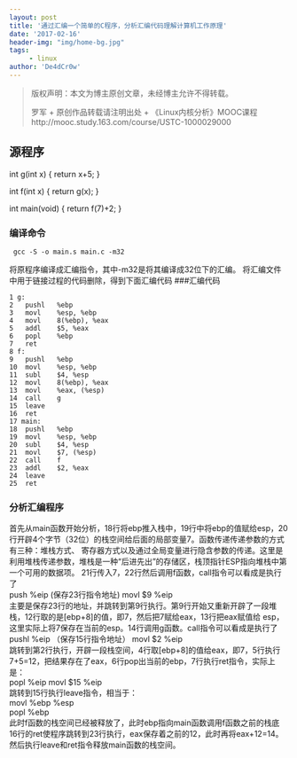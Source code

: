 ```yaml
---
layout: post
title: '通过汇编一个简单的C程序，分析汇编代码理解计算机工作原理'
date: '2017-02-16'
header-img: "img/home-bg.jpg"
tags:
     - linux
author: 'De4dCr0w'
---
```


>版权声明：本文为博主原创文章，未经博主允许不得转载。
>
>罗军 + 原创作品转载请注明出处 + 《Linux内核分析》MOOC课程http://mooc.study.163.com/course/USTC-1000029000
## 源程序

int g(int x)
{
    return x+5;
}

int f(int x)
{
    return g(x);
}

int main(void)
{
    return f(7)+2;
}

### 编译命令
```
 gcc -S -o main.s main.c -m32
```
将原程序编译成汇编指令，其中-m32是将其编译成32位下的汇编。
将汇编文件中用于链接过程的代码删除，得到下面汇编代码
###汇编代码
```
1 g:
2	pushl	%ebp
3	movl	%esp, %ebp
4	movl	8(%ebp), %eax
5	addl	$5, %eax
6	popl	%ebp
7	ret
8 f:
9	pushl	%ebp
10	movl	%esp, %ebp
11	subl	$4, %esp
12	movl	8(%ebp), %eax
13	movl	%eax, (%esp)
14	call	g
15	leave
16	ret
17 main:
18	pushl	%ebp 
19	movl	%esp, %ebp  
20	subl	$4, %esp   
21	movl	$7, (%esp)
22	call	f
23	addl	$2, %eax
24	leave
25	ret
```

### 分析汇编程序  
首先从main函数开始分析，18行将ebp推入栈中，19行中将ebp的值赋给esp，20行开辟4个字节（32位）的栈空间给后面的局部变量7。函数传递传递参数的方式有三种：堆栈方式、
寄存器方式以及通过全局变量进行隐含参数的传递。这里是利用堆栈传递参数，堆栈是一种“后进先出”的存储区，栈顶指针ESP指向堆栈中第一个可用的数据项。
21行传入7，22行然后调用f函数，call指令可以看成是执行了  
push %eip (保存23行指令地址)
movl $9 %eip  
主要是保存23行的地址，并跳转到第9行执行。第9行开始又重新开辟了一段堆栈，12行取的是[ebp+8]的值，即7，然后把7赋给eax，13行把eax赋值给
esp，这里实际上将7保存在当前的esp。14行调用g函数。call指令可以看成是执行了  
pushl %eip （保存15行指令地址）
movl $2 %eip  
跳转到第2行执行，开辟一段栈空间，4行取[ebp+8]的值给eax，即7，5行执行7+5=12，把结果存在了eax，6行pop出当前的ebp，7行执行ret指令，实际上是：  
popl %eip
movl $15 %eip  
跳转到15行执行leave指令，相当于：  
movl %ebp %esp  
popl %ebp  
此时f函数的栈空间已经被释放了，此时ebp指向main函数调用f函数之前的栈底
16行的ret使程序跳转到23行执行，eax保存着之前的12，此时再将eax+12=14。
然后执行leave和ret指令释放main函数的栈空间。










